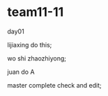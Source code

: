# team11-11
day01

lijiaxing do this;



wo shi zhaozhiyong;

juan do A

master complete check and edit;



